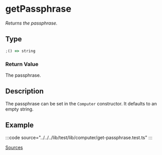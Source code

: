 # getPassphrase

_Returns the passphrase._

## Type

```ts
;() => string
```

### Return Value

The passphrase.

## Description

The passphrase can be set in the `Computer` constructor. It defaults to an empty string.

## Example

:::code source="../../../lib/test/lib/computer/get-passphrase.test.ts" :::

<a href="https://github.com/bitcoin-computer/monorepo/blob/main/packages/lib/test/lib/computer/get-passphrase.test.ts" target=_blank>Sources</a>
